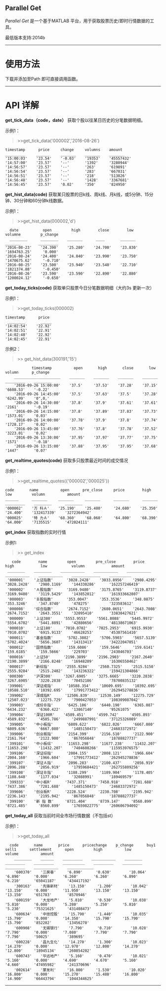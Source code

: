 ﻿Parallel Get
-------

*Parallel Get*
是一个基于MATLAB 平台，用于获取股票历史/即时行情数据的工具。

最低版本支持:2014b

----
使用方法
=========
下载并添加至Path 即可直接调用函数。

----------

API 详解
====
**get_tick_data（code，date）**
获取个股以往某日历史的分笔数据明细。

示例1：
>\>\>get_tick_data('000002','2016-08-26')
>
    timestamp      price     change     volumns    amount  
    _________     ______     _______    _______    _______  
    '15:00:03'    '23.54'    '-0.03'    '19353'    '45557432'
    '14:57:00'    '23.57'    '--'       '1392'     '3280944'
    '14:56:57'    '23.57'    '--'       '263'      '619891'  
    '14:56:54'    '23.57'    '--'       '283'      '667031'  
    '14:56:51'    '23.57'    '--'       '218'      '513826'  
    '14:56:48'    '23.57'    '--'       '1428'     '3367681'
    '14:56:45'    '23.57'    '0.02'     '350'      '824950'

**get_hist_data(code)** 获取某只股票的日k线、周k线、月k线，或5分钟、15分钟、30分钟和60分钟k线数据。

示例1：
>\>\>get_hist_data(000002,'d')
>
      date           open         high        close        low         volumne         p_change
      ________      ________    _______      ____       _______      _______        _________  
    '2016-08-23'    '24.390'    '25.280'    '24.700'    '23.830'    '1694763.25'     '0.000'
    '2016-08-24'    '24.400'    '24.840'    '23.990'    '23.750'    '1470675.62'     '-0.710'
    '2016-08-25'    '23.500'    '23.940'    '23.540'    '22.710'    '1821374.88'     '-0.450'
    '2016-08-26'    '23.590'    '23.590'    '22.890'    '22.880'    '1200024.12'     '-0.650'

**get_today_ticks(code)**  获取单只股票今日分笔数据明细（大约3s 更新一次）

示例1：
>\>\>get_today_ticks(000002)
>
    timestamp      price
     ________       _____
    '14:02:54'    '22.92'
    '14:02:51'    '22.91'
    '14:02:48'    '22.92'
    '14:02:45'    '22.91'

示例2：
>\>\>  get_hist_data(300191,'15')
>
                timestamp          open       high       close       low       volumn      p_change
        _____________________    _______    _______    _______    _______    _________    ________
        '2016-09-26 15:00:00'    '37.5'     '37.53'    '37.28'    '37.15'    '6608.53'    '-0.22'
        '2016-09-26 14:45:00'    '37.5'     '37.63'    '37.5'     '37.28'    '6242.99'    '0",0,'
        '2016-09-26 14:30:00'    '37.8'     '37.9'     '37.61'    '37.61'    '2161'       '-0.19'
        '2016-09-26 14:15:00'    '37.8'     '37.89'    '37.83'    '37.73'    '1573.01'    '0.03'  
        '2016-09-26 14:00:00'    '37.78'    '37.9'     '37.8'     '37.74'    '1728.17'    '0.02'  
        '2016-09-26 13:45:00'    '37.76'    '37.8'     '37.78'    '37.52'    '3223.01'    '0.02'  
        '2016-09-26 13:30:00'    '37.95'    '37.97'    '37.77'    '37.75'    '1571'       '-0.18'
        '2016-09-26 13:15:00'    '37.88'    '37.95'    '37.95'    '37.68'    '1447'       '0.07'  

**get_realtime_quotes(code)** 获取多只股票最近时间的成交情况

示例1：
>\>\>get_realtime_quotes({'000002','000025'})
>
    code       name          open      pre_close     price        high        low         volumn          amount   
    ______      _______     _______     _______      _______      _______     _________    ________      ________
    '000002'    '万 科Ａ'    '25.190'    '25.480'     '24.680'    '25.350'    '24.400'    '132417339'    '3272364942'
    '000025'    '特 力Ａ'    '68.360'    '68.060'     '64.800'    '68.390'    '64.000'    '7135515'      '472024111'

**get_index** 获取指数的实时行情

示例1:
>\>\> get_index
>
       code        name         open         pre_close        price          high            low           volumn            amount    
     ________    ________    ___________    ___________    ___________    ___________    ___________    _____________    __________
     '000001'    '上证指数'      '3028.2428'    '3033.8956'    '2980.4295'    '3028.2428'    '2980.1169'    '144330286'      '162257246419'
     '000002'    'Ａ股指数'      '3169.9480'    '3175.8765'    '3119.8737'    '3169.9480'    '3119.5429'    '143852012'      '161933662807'
     '000003'    'Ｂ股指数'      '353.0047'     '353.3536'     '348.0875'     '353.3246'     '347.8740'     '478275'         '323583612'   
     '000008'    '综合指数'      '2674.7152'    '2680.0651'    '2643.7808'    '2674.7152'    '2643.3551'    '32095410'       '33830427621'
     '000009'    '上证380'     '5553.9553'    '5561.8088'    '5445.9972'    '5554.6702'    '5441.8891'    '42880656'       '48138671063'
     '000010'    '上证180'     '7010.0702'    '7025.2953'    '6915.9930'    '7010.0702'    '6915.9133'    '46628253'       '45307561410'
     '000011'    '基金指数'      '5702.3802'    '5706.5903'    '5657.5139'    '5702.4024'    '5656.3607'    '14313413'       '34222047051'
     '000012'    '国债指数'      '159.6086'     '159.5646'     '159.6141'     '159.6185'     '159.5666'     '229703'         '243046703'   
     '000016'    '上证50'      '2190.3899'    '2196.2903'    '2167.2640'    '2190.3899'    '2166.8248'    '16948209'       '16306550462'
     '000017'    '新综指'       '2555.9284'    '2560.7325'    '2515.5150'    '2555.9284'    '2515.2482'    '143236322'      '159421304866'
     '000300'    '沪深300'     '3267.6905'    '3275.6665'    '3220.2838'    '3267.6905'    '3220.2838'    '70452186'       '78700835132'
     '399001'    '深证成指'      '10588.354'    '10609.695'    '10392.695'    '10588.510'    '10392.695'    '17991773412'    '262945278836'
     '399002'    '深成指R'      '12506.839'    '12530.149'    '12275.729'    '12507.023'    '12275.729'    '7900427053'     '108309087042'
     '399003'    '成份Ｂ指'      '6425.106'     '6440.190'     '6365.087'     '6434.232'     '6360.422'     '13867140'       '95261075'    
     '399004'    '深证100R'    '4589.451'     '4599.742'     '4505.893'     '4589.832'     '4505.786'     '2499887991'     '37125326089'
     '399005'    '中小板指'      '6809.622'     '6822.026'     '6667.080'     '6809.636'     '6667.080'     '1485150473'     '24683372972'
     '399006'    '创业板指'      '2154.399'     '2156.510'     '2122.900'     '2161.764'     '2122.900'     '867056848'      '18788827737'
     '399101'    '中小板综'      '11653.298'    '11677.238'    '11432.207'    '11653.298'    '11432.207'    '7404608266'     '115953976575'
     '399106'    '深证综指'      '2004.155'     '2008.121'     '1966.604'     '2004.160'     '1966.604'     '17991773412'    '262945278836'
     '399107'    '深证Ａ指'      '2096.283'     '2100.437'     '2056.919'     '2096.288'     '2056.919'     '17959684421'    '262755809256'
     '399108'    '深证Ｂ指'      '1188.299'     '1189.904'     '1178.405'     '1188.648'     '1177.034'     '32088991'       '189469579'   
     '399333'    '中小板R'      '7437.371'     '7450.918'     '7281.688'     '7437.386'     '7281.688'     '1485150473'     '24683372972'
     '399606'    '创业板R'      '2228.524'     '2230.708'     '2195.942'     '2236.143'     '2195.942'     '867056848'      '18788827737'
     '399100'    '新 指 数'     '8721.404'     '8739.147'     '8560.899'     '8721.485'     '8560.899'     '17659822775'    '260606794092'

**get_today_all** 获取当前时间全市场行情数据（不包括st）

示例1：

>\>\>get_today_all
>
      code       name       price      pricechange    p_change      buy1         sell1      settlement      open         high          low         volume          amount   
        ________    ______    _________    ___________    ________    _________    _________    __________    _________    _________    _________    ___________    ____________
        '600370'    '三房巷'     '6.890'      '0.630'        '10.064'    '6.890'      '0.000'      '6.260'       '6.260'      '6.890'      '6.210'      '65041187'     '434417192'
        '300163'    '先锋新材'    '13.150'     '1.200'        '10.042'    '13.150'     '0.000'      '11.950'      '13.150'     '13.150'     '13.150'     '651783'       '8570946'   
        '600159'    '大龙地产'    '5.810'      '0.530'        '10.038'    '5.810'      '0.000'      '5.280'       '5.250'      '5.810'      '5.230'      '75321625'     '431408473'
        '600634'    '中技控股'    '15.790'     '1.440'        '10.035'    '15.790'     '0.000'      '14.350'      '15.790'     '15.790'     '15.790'     '852202'       '13456270'  
        '600908'    '无锡银行'    '7.790'      '0.710'        '10.028'    '7.790'      '0.000'      '7.080'       '7.790'      '7.790'      '7.790'      '50025'        '389695'    
        '600228'    '昌九生化'    '14.270'     '1.300'        '10.023'    '14.270'     '0.000'      '12.970'      '12.800'     '14.270'     '12.800'     '18945134'     '260854202'
        '600743'    '华远地产'    '5.160'      '0.470'        '10.021'    '5.160'      '0.000'      '4.690'       '4.670'      '5.160'      '4.660'      '47495982'     '241370696'
        '002614'    '蒙发利'     '16.800'     '1.530'        '10.020'    '16.800'     '0.000'      '15.270'      '15.480'     '16.800'     '14.900'     '66443794'     '1044344625'


----------
